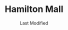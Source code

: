 ---
layout: location-page
date: Last Modified
description: "Local COVID-19 testing is available at Hamilton Mall in Mays Landing, New Jersey, USA."
permalink: "locations/new-jersey/mays-landing/hamilton-mall/"
tags:
  - locations
  - new-jersey
title: Hamilton Mall
uniqueName: hamilton-mall
state: New Jersey
stateAbbr: NJ
hood: "Atlantic County"
address: "4403 E Black Horse Pike"
city: "Mays Landing"
zip: "08330"
zipsNearby: "19701 19934 19936 19703 19938 19706 19901 19902 19903 19904 19905 19906 19941 19943 19946 19951 19952 19953 19707 19954 19955 19708 19958 19960 19961 19962 19709 19963 19968 19710 19969 19702 19711 19712 19713 19714 19715 19716 19717 19718 19725 19726 19720 19721 19730 19731 19971 19732 19733 19977 19734 19979 19735 19801 19802 19803 19804 19805 19806 19807 19808 19809 19810 19850 19880 19884 19885 19886 19890 19891 19892 19893 19894 19895 19896 19897 19898 19899 19980 19736 19964 08201 08205 07710 08501 08720 08001 08004 08401 08402 08403 08404 08405 08406 08202 08005 08006 08007 08721 08008 08722 08009 08010 08011 08012 08505 08723 08724 08014 08302 08730 08203 08015 08310 08016 08101 08102 08103 08104 08105 08106 08107 08108 08109 08110 08204 08210 08212 08018 08311 08019 08002 08003 08034 08020 08510 08526 08312 08021 08213 08022 08511 08512 08514 08515 08023 08313 08314 08214 08315 08316 08317 08215 08318 08217 07726 08319 08025 08320 07727 08518 08731 08321 08322 07728 08026 08027 08028 08029 08030 08218 08219 08323 08032 08033 08035 08036 08037 08038 08039 08324 08520 07731 08732 08527 08041 08042 08043 08733 08759 08701 08326 08734 08735 08045 08220 08327 08221 08048 08049 08328 08050 08736 08738 08051 08052 08053 08223 08329 08330 08055 08056 08332 08340 08341 08342 08343 08057 08059 08060 08054 08061 08062 08063 08533 08344 08224 08064 08345 08346 08347 08739 08225 08226 08740 08230 08231 08065 08066 08067 08068 08534 08069 08070 08535 08741 08071 08536 08232 08234 08742 08240 08348 08349 08241 08550 08072 08073 08350 08074 08242 08075 08076 08077 08554 08555 08352 08078 08079 08750 08243 08751 08752 08080 08353 08081 08083 08244 08245 08031 08099 08246 07762 08247 08084 08248 08085 07763 08086 08560 08753 08754 08755 08756 08757 08601 08602 08603 08604 08605 08606 08607 08608 08609 08610 08611 08618 08619 08620 08625 08628 08629 08638 08640 08641 08645 08646 08647 08648 08650 08666 08690 08691 08695 08250 08087 08251 08088 08360 08361 08362 08758 08089 08090 08091 08092 08093 08252 08260 08094 08046 08561 08095 08270 08096 08097 08098 08562 19001 19002 19003 19311 19004 19020 19021 19312 19422 19424 19007 19008 19009 19010 19317 19012 19013 19014 19015 19016 19022 19017 19319 19018 19331 19339 19340 19428 19429 19397 19398 19399 19023 19333 19026 19028 19027 19029 19030 19031 19032 19033 18922 19025 19034 19048 19049 18925 19035 19342 19036 19038 19039 19437 19040 19041 19043 19098 19044 19006 19345 18929 19046 19347 19348 19444 19350 19047 19053 19050 19052 19054 19055 19056 19057 19058 19355 19060 19061 19037 19063 19064 19065 19086 19091 19357 19066 18936 19067 19070 19072 18940 19073 19401 19403 19404 19405 19406 19407 19408 19409 19415 19436 19454 19455 19477 19074 19456 19075 19301 18943 19019 19092 19093 19099 19101 19102 19103 19104 19105 19106 19107 19108 19109 19110 19111 19112 19113 19114 19115 19116 19118 19119 19120 19121 19122 19123 19124 19125 19126 19127 19128 19129 19130 19131 19132 19133 19134 19135 19136 19137 19138 19139 19140 19141 19142 19143 19144 19145 19146 19147 19148 19149 19150 19151 19152 19153 19154 19155 19160 19161 19162 19170 19171 19172 19173 19175 19176 19177 19178 19179 19181 19182 19183 19184 19185 19187 19188 19190 19191 19192 19193 19194 19195 19196 19197 19244 19255 18946 19462 19366 19076 19078 18956 19079 18954 18966 19081 19373 19374 19375 19082 19083 19481 19482 19484 19485 19493 19494 19495 19496 19085 18974 18991 18976 18977 19080 19087 19088 19089 19380 19381 19382 19383 19388 19486 19395 19090 19094 19490 18980 19095 19096 21913 21915 21916 21920 21921 21922 21635 21930 21640 21649 21650 21651 21670 21912 19488 19489 19887 19889 19483 19487" 
mapUrl: "http://maps.apple.com/?q=Hamilton+Mall&address=4403+E+Black+Horse+Pike,Mays+Landing,New+Jersey,08330"
locationType: Drive-thru
phone: ""
website: "https://www.atlantic-county.org/covid/?fbclid=IwAR3IiIshoZjXtuse7pmScwBPlYLLOpN6mnI7GHSXcVcpEMHFxkG9ve_KhaM"
onlineBooking: true
closed: undefined
closedUpdate: April 17th, 2020
notes: ""
days: Contact for hours of operation.
ctaMessage: Schedule a test
ctaUrl: "https://www.atlantic-county.org/covid/?fbclid=IwAR3IiIshoZjXtuse7pmScwBPlYLLOpN6mnI7GHSXcVcpEMHFxkG9ve_KhaM"
---